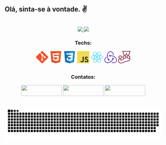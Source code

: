 ## Olá, sinta-se à vontade. ✌️

<br>

<div align="center">
  <a href="https://github.com/renatozr">
    <img height="200em" src="https://github-readme-stats.vercel.app/api?username=renatozr&count_private=true&show_icons=true&theme=react" />
    <img height="200em" src="https://github-readme-stats.vercel.app/api/top-langs/?username=renatozr&layout=compact&langs_count=7&theme=react" />
  </a>
</div>

<div align="center">
  <h3>Techs:</h3>
  <img alt="git-icon" width="40" src="https://github.com/devicons/devicon/blob/v2.14.0/icons/git/git-original.svg">
  <img alt="html-icon" width="40" src="https://github.com/devicons/devicon/blob/v2.14.0/icons/html5/html5-original.svg">
  <img alt="css-icon" width="40" src="https://github.com/devicons/devicon/blob/v2.14.0/icons/css3/css3-original.svg">
  <img alt="js-icon" width="40" src="https://github.com/devicons/devicon/blob/v2.14.0/icons/javascript/javascript-original.svg">
  <img alt="react-icon" width="40" src="https://github.com/devicons/devicon/blob/v2.14.0/icons/react/react-original.svg">
  <img alt="redux-icon" width="40" src="https://github.com/devicons/devicon/blob/v2.14.0/icons/redux/redux-original.svg">
  <img alt="jest-icon" width="40" src="https://github.com/devicons/devicon/blob/v2.14.0/icons/jest/jest-plain.svg">
</div>

##

<div align="center">
  <h3>Contatos:</h3>
  <a href="https://www.linkedin.com/in/renatozr11/" target="_blank"><img width="130" height="35" src="https://img.shields.io/badge/LinkedIn-0077B5?style=for-the-badge&logo=linkedin&logoColor=white"></a>
  <a href="mailto:renatozr07@gmail.com" target="_blank"><img width="130" height="35" src="https://img.shields.io/badge/-Gmail-%23333?style=for-the-badge&logo=gmail&logoColor=white"></a>
  <a href="https://www.codewars.com/users/renatozr" target="_blank"><img width="130" height="35" src="https://img.shields.io/badge/Codewars-B1361E?style=for-the-badge&logo=Codewars&logoColor=white"></a>
</div>

<br>

<div align="center">
  
  ![Snake animation](https://github.com/renatozr/renatozr/blob/output/github-contribution-grid-snake.svg)
  
</div>

<!-- - 🌱 Atualmente estudando desenvolvimento web com a @betrybe. -->
<!-- - 👯 I’m looking to collaborate on ...
- 🤔 I’m looking for help with ...
- ⚡ Fun fact: ... -->

<!--   <img align="right" alt="dev-gif" height="150" src="https://camo.githubusercontent.com/4a0108f2ec02e917d4a08fc28aeefb4b021cdaa4db70ffc0e08fe98e01ada436/68747470733a2f2f6d656469612e67697068792e636f6d2f6d656469612f6949716d4d3574546a6d704f42396d70626e2f67697068792e676966"> -->
